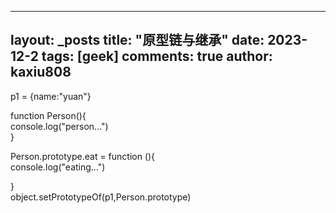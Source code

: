 
---
layout: _posts
title: "原型链与继承"
date:   2023-12-2
tags: [geek]
comments: true
author: kaxiu808  
---

p1  = {name:"yuan"}  
  
function Person(){  
    console.log("person...")  
}  
  
Person.prototype.eat = function (){  
 console.log("eating...")  
  
}  
object.setPrototypeOf(p1,Person.prototype)
<!--stackedit_data:
eyJoaXN0b3J5IjpbMjEyNzY3NTY0OV19
-->